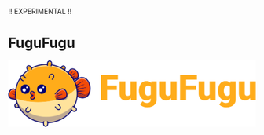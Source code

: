 !! EXPERIMENTAL !!

# FuguFugu

![FuguFugu](https://github.com/inkmi/fugufugu/blob/main/Logo.png?raw=true)
